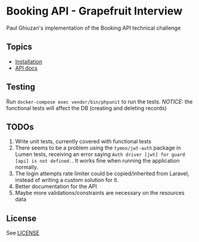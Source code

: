 # Booking API - Grapefruit Interview

Paul Ghiuzan's implementation of the Booking API technical challenge

## Topics

 - [Installation](docs/installation.md)
 - [API docs](docs/api_docs.md)

## Testing

Run `docker-compose exec vendor/bin/phpunit` to run the tests.
*NOTICE:* the functional tests will affect the DB (creating and deleting records)

## TODOs

1. Write unit tests, currently covered with functional tests
2. There seems to be a problem using the `tymon/jwt-auth` package in Lumen tests, receiving an error saying `Auth driver [jwt] for guard [api] is not defined.`. It works fine when running the application normally.
3. The login attempts rate limiter could be copied/inherited from Laravel, instead of writing a custom solution for it.
4. Better documentation for the API
5. Maybe more validations/constraints are necessary on the resources data

## License

See [LICENSE](LICENSE)
